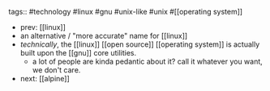 tags:: #technology #linux #gnu #unix-like #unix #[[operating system]]
- prev: [[linux]]
- an alternative / "more accurate" name for [[linux]]
- *technically*, the [[linux]] [[open source]] [[operating system]] is actually built upon the [[gnu]] core utilities.
	- a lot of people are kinda pedantic about it? call it whatever you want, we don't care.
- next: [[alpine]]